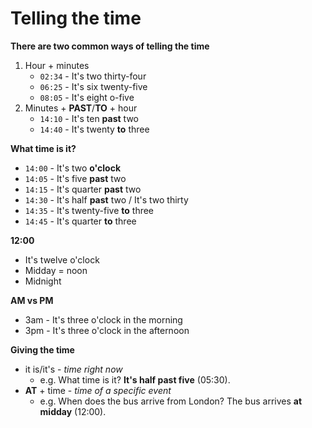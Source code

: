 # Telling the time

**There are two common ways of telling the time**

1. Hour + minutes
	- `02:34` - It's two thirty-four
	- `06:25` - It's six twenty-five
	- `08:05` - It's eight o-five
2. Minutes + **PAST**/**TO** + hour
	- `14:10` - It's ten **past** two
	- `14:40` - It's twenty **to** three

**What time is it?**

- `14:00` - It's two **o'clock**
- `14:05` - It's five **past** two
- `14:15` - It's quarter **past** two
- `14:30` - It's half **past** two / It's two thirty
- `14:35` - It's twenty-five **to** three
- `14:45` - It's quarter **to** three

**12:00**

- It's twelve o'clock
- Midday = noon
- Midnight

**AM vs PM**

- 3am - It's three o'clock in the morning
- 3pm - It's three o'clock in the afternoon

**Giving the time**

- it is/it's - *time right now*
	- e.g. What time is it? **It's half past five** (05:30).
- **AT** + time - *time of a specific event*
	- e.g. When does the bus arrive from London? The bus arrives **at midday** (12:00).
